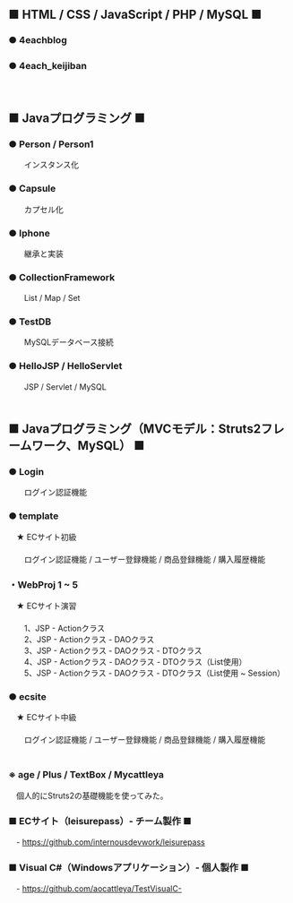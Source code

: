 
## ■ HTML / CSS / JavaScript / PHP / MySQL ■
### ● 4eachblog
### ● 4each_keijiban　  
　  
## ■ Javaプログラミング ■

### ● Person / Person1
　　インスタンス化

### ● Capsule
　　カプセル化

### ● Iphone
　　継承と実装

### ● CollectionFramework
　　List / Map / Set

### ● TestDB
　　MySQLデータベース接続

### ● HelloJSP / HelloServlet
　　JSP / Servlet / MySQL　  
　  
## ■ Javaプログラミング（MVCモデル：Struts2フレームワーク、MySQL） ■

### ● Login
　　ログイン認証機能

### ● template
　★ ECサイト初級  
 　  
　　ログイン認証機能 / ユーザー登録機能 / 商品登録機能 / 購入履歴機能

### ・WebProj 1 ~ 5
　★ ECサイト演習  
 　  
　　1、JSP - Actionクラス  
　　2、JSP - Actionクラス - DAOクラス  
　　3、JSP - Actionクラス - DAOクラス - DTOクラス  
　　4、JSP - Actionクラス - DAOクラス - DTOクラス（List使用）  
　　5、JSP - Actionクラス - DAOクラス - DTOクラス（List使用 ~ Session）  

### ● ecsite
　★ ECサイト中級  
 　  
 　　ログイン認証機能 / ユーザー登録機能 / 商品登録機能 / 購入履歴機能　  
　  
### ※ age / Plus / TextBox / Mycattleya  
　個人的にStruts2の基礎機能を使ってみた。

### ■ ECサイト（leisurepass）- チーム製作 ■  
　- https://github.com/internousdevwork/leisurepass

### ■ Visual C#（Windowsアプリケーション）- 個人製作 ■  
　- https://github.com/aocattleya/TestVisualC-
